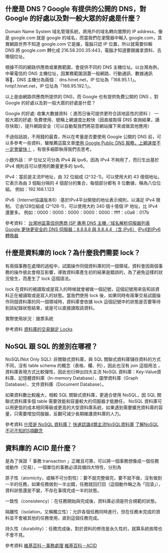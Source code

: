 ## 什麼是 DNS？Google 有提供的公開的 DNS，對 Google 的好處以及對一般大眾的好處是什麼？
Domain Name System 域名管理系統，將用戶的域名轉向實際的 IP address，像是 google.com 就是 google 的域名，而當我們在瀏覽器中輸入 google.com，其實網路世界不知道 google.com 它是誰，電腦只認 IP 位置，所以就需要仰賴 DNS 將 google.com 轉化成 216.58.200.35:443，電腦才知道要跟誰拿資料、去哪個位址。

根據不同的網路供應商或業務範圍，會提供不同的 DNS 主機位址。以台灣為例，中華電信的 DNS 主機位址，因業務範圍涵蓋一般網路、行動通訊、數據通訊等，DNS 主機分為兩個：
dns.hinet.net，IP 位址為「168.95.1.1」。
hntp1.hinet.net，IP 位址為「168.95.192.1」。

以上是由網路供應商所提供的 DNS，而 Google 也有提供免費公開的 DNS ，對 Google 的好處以及對一般大眾的好處是什麼？

Google 的好處: 收集大數據資料（ 進而日後可提供更符合該地區性的資料 ）
一般大眾的好處: 免費使用、號稱上網速度比較快（因直接取得 DNS 查詢結果，讀存快取）、提升網路安全（可以自動幫我們將惡意網站擋下來或做其他應用）

不過俗話說，不用錢的最貴，所以在考量是否要使用 Google 公開的 DNS 前，可以多參考一些資料，蠻推薦這篇文章[使用 Google Public DNS 服務，上網速度不一定會變快！](https://blog.miniasp.com/post/2009/12/08/Use-Google-Public-DNS-may-not-surfing-faster-as-you-expected) ，有很多細節執得我們去思考。

小題外話：
IP 位址又可分為 IPv4 與 Ipv6，因為 IPv4 不夠用了，而衍生出基於 IPv4 規則且可以使用的數量更多的 Ipv6。

IPv4：當前是主流IP地址，由 32 位組成 (2^32-1)。可以使用大約 43 億個地址。
它表示為由 3 個點分隔的 4 個部分的集合，每個部分都有 8 位數據，稱為八位位組。
例如：192.168.1.123

IPv6（Internet協議版本6）:基於IPv4平台開發的地址表示規則，以滿足 IPv4 限制。
它由128位組成 (2^128-1)，可以使用大約 340 個十億個 IP 地址，比 IPv4 還要多。
例如：0000：0000：0000：0000：0000：ffff：c0a8：017b

參考資料：
[台灣地區電信供應商 ISP 專用 DNS 主機／域名解析伺服器列表](https://www.vedfolnir.com/dns-server-of-isp-in-taiwan-26112.html)
[Google 更快更安全的 DNS 伺服器：8.8.8.8 與 8.8.4.4 （含 iPv6）](https://briian.com/6667/)
[IPv4到IPv6轉換器](https://zh-tw.rakko.tools/tools/23/)

## 什麼是資料庫的 lock？為什麼我們需要 lock？


有兩個事務在處理的過程中，試圖操作同個資料庫的同一個領域，資料會因兩個事務的操作彼此會相互影響，導致資料庫產生初的結果是錯誤的，為了避免這樣的狀況發生，而產生了 lock 這個語法。

lock 在資料的被讀取或是寫入的時候就會被做一個記號，這個記號用來告知該資料正在被讀取或是寫入的狀態。當我們使用 lock 後，如果同時有兩筆交易試圖操作同個資料庫的同一個領域時，資料庫會依據 lock 這個記號中的狀態是否要等待到該紀錄狀態結束，或是可以直接讀取該資料。

實際使用狀況：搶票系統

參考資料
[資料庫的交易鎖定 Locks](https://www.qa-knowhow.com/?p=383)

## NoSQL 跟 SQL 的差別在哪裡？
NoSQL(Not Only SQL): 非關聯式資料庫，與 SQL 關聯式資料庫儲存資料的方式不同，沒有 table schema 的概念（表格、欄、列），因此也沒有 join 這個用法 ，資料庫表現方式比較彈性，因此也衍伸出四大主流 NoSQL 資料庫：Key-Value資料庫、記憶體資料庫（In-memory Database）、圖學資料庫（Graph Database）、文件資料庫（Document Database）。

如果資料數比較龐大，相較 SQL 關聯式資料庫，更適合使用 NoSQL，因 SQL 關聯式資料庫多個 table 需要效能和容量較大的伺服器才能勝任， NoSQL 資料庫可以用更低的成本相同等級或更高的大型資料庫系統，如果遇到需要擴充資料庫的容量，只需要增加伺服器，反觀可減少長期維護資料庫的人力。

參考資料
[什麼是 NoSQL 資料庫？](https://aws.amazon.com/tw/nosql/)
[快速認識4類主流NoSQL資料庫](https://www.ithome.com.tw/news/92507)
[了解NoSQL不可不知的5項觀念](https://www.ithome.com.tw/news/92506)

## 資料庫的 ACID 是什麼？
是為了保證「 事務 transaction 」正確且可靠，可以將一個事務想像成一個任務或動作（交易），一個單位的事務必須具備四大特性，分別為

原子性（atomicity，或稱不可分割性）：要不就完整做完，要不就不做，沒有做到一半的任務，如果任務做到一半出錯，任務就回打回（這個動作稱之為「回滾」），資料狀態還是不變，不存在事情完成一半的狀態。

一致性（consistency）：在任務開始與完成後，資料庫必須是符合規範的狀態。

隔離性（isolation，又稱獨立性）：允許各個任務同時進行，但在任務未完成的資料並不會被其他的任務使用，直到這個任務完成。

持久性（durability）：任務完成後，對於資料的修改是永久性的，就算系統故障也不會不見。

參考資料
[維基百科－事務處理](https://zh.wikipedia.org/wiki/%E4%BA%8B%E5%8A%A1%E5%A4%84%E7%90%86)
[維基百科－ACID](https://zh.wikipedia.org/wiki/ACID)

